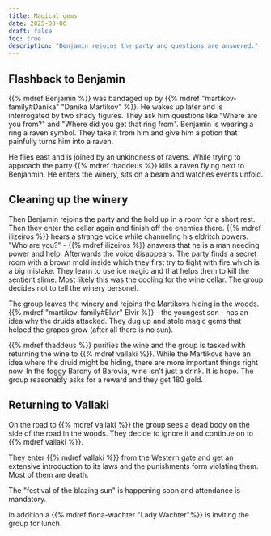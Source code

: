 ```yaml
---
title: Magical gems
date: 2025-03-06
draft: false
toc: true
description: "Benjamin rejoins the party and questions are answered."
---
```


## Flashback to Benjamin 

{{% mdref Benjamin %}} was bandaged up by {{% mdref "martikov-family#Danika" "Danika Martikov" %}}. He wakes up later and is interrogated by two shady figures. They ask him questions like "Where are you from?" and "Where did you get that ring from". Benjamin is wearing a ring a raven symbol. They take it from him and give him a potion that painfully turns him into a raven.

He flies east and is joined by an unkindness of ravens. While trying to approach the party {{% mdref thaddeus %}} kills a raven flying next to Benjanmin. He enters the winery, sits on a beam and watches events unfold.

## Cleaning up the winery

Then Benjamin rejoins the party and the hold up in a room for a short rest. Then they enter the cellar again and finish off the enemies there. {{% mdref ilizeiros %}} hears a strange voice while channeling his eldritch powers. "Who are you?" - {{% mdref ilizeiros %}} answers that he is a man needing power and help. Afterwards the voice disappears. The party finds a secret room with a brown mold inside which they first try to fight with fire which is a big mistake. They learn to use ice magic and that helps them to kill the sentient slime. Most likely this was the cooling for the wine cellar. The group decides not to tell the winery personel.

The group leaves the winery and rejoins the Martikovs hiding in the woods. {{% mdref "martikov-family#Elvir" Elvir %}} - the youngest son - has an idea why the druids attacked. They dug up and stole magic gems that helped the grapes grow (after all there is no sun). 

{{% mdref thaddeus %}} purifies the wine and the group is tasked with returning the wine to {{% mdref vallaki %}}. While the Martikovs have an idea where the druid might be hiding, there are more important things right now. In the foggy Barony of Barovia, wine isn't just a drink. It is hope. The group reasonably asks for a reward and they get 180 gold.

## Returning to Vallaki

On the road to {{% mdref vallaki %}} the group sees a dead body on the side of the road in the woods. They decide to ignore it and continue on to {{% mdref vallaki %}}.

They enter {{% mdref vallaki %}} from the Western gate and get an extensive introduction to its laws and the punishments form violating them. Most of them are death.

The "festival of the blazing sun" is happening soon and attendance is mandatory.

In addition a {{% mdref fiona-wachter "Lady Wachter"%}} is inviting the group for lunch.
